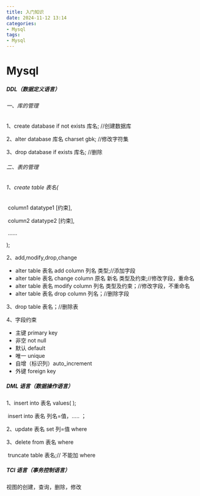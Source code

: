 ```yaml
---
title: 入门知识
date: 2024-11-12 13:14  
categories:
- Mysql
tags:
- Mysql
---
```


# Mysql

##### DDL（数据定义语言）

###### 一、库的管理

1、create database if not exists 库名; //创建数据库

2、alter database 库名 charset gbk; //修改字符集

3、drop database if exists 库名; //删除

###### 二、表的管理

###### 1、create table 表名(

​ column1 datatype1 [约束],

​ column2 datatype2 [约束],

​ ......

);

2、add,modify,drop,change

- alter table 表名 add column 列名 类型;//添加字段
- alter table 表名 change column 原名 新名 类型及约束;//修改字段，重命名
- alter table 表名 modify column 列名 类型及约束；//修改字段，不重命名
- alter table 表名 drop column 列名；//删除字段

3、drop table 表名；//删除表

4、字段约束

- 主键 primary key
- 非空 not null
- 默认 default
- 唯一 unique
- 自增（标识列）auto_increment
- 外键 foreign key

##### DML 语言（数据操作语言）

1、insert into 表名 values( );

​ insert into 表名 列名=值，..... ；

2、update 表名 set 列=值 where

3、delete from 表名 where

​ truncate table 表名;// 不能加 where

##### TCl 语言（事务控制语言）

视图的创建，查询，删除，修改
